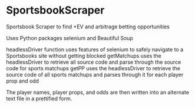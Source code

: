 # SportsbookScraper
Sportsbook Scraper to find +EV and arbitrage betting opportunities

Uses Python packages selenium and Beautiful Soup

headlessDriver function uses features of selenium to safely navigate to a Sportsbooks site without getting blocked
getMatchups uses the headlessDriver to retrieve all source code and parse through the source code for sports matchups
getPP uses the headlessDriver to retrieve the source code of all sports matchups and parses through it for each player prop and odd

The player names, player props, and odds are then written into an alternate text file in a prettified form.
